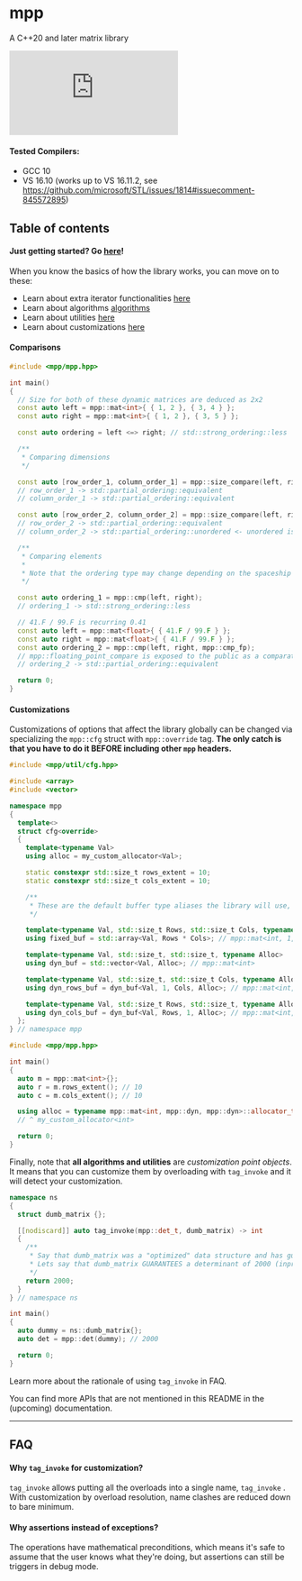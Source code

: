 # mpp

A C++20 and later matrix library

[![Build Status](https://dev.azure.com/samestimable2016/mpp/_apis/build/status/sam20908.mpp?branchName=main)](https://dev.azure.com/samestimable2016/mpp/_build/latest?definitionId=3&branchName=main)

#### Tested Compilers:

* GCC 10
* VS 16.10 (works up to VS 16.11.2, see https://github.com/microsoft/STL/issues/1814#issuecomment-845572895)

## Table of contents

#### Just getting started? Go [here](docs/super_demo.md)!

When you know the basics of how the library works, you can move on to these:

* Learn about extra iterator functionalities [here](more_iter_funcs.md)
* Learn about algorithms [algorithms](algos.md)
* Learn about utilities [here](utils.md)
* Learn about customizations [here](customize.md)

#### Comparisons

```cpp
#include <mpp/mpp.hpp>

int main()
{
  // Size for both of these dynamic matrices are deduced as 2x2
  const auto left = mpp::mat<int>{ { 1, 2 }, { 3, 4 } };
  const auto right = mpp::mat<int>{ { 1, 2 }, { 3, 5 } };

  const auto ordering = left <=> right; // std::strong_ordering::less

  /**
   * Comparing dimensions
   */

  const auto [row_order_1, column_order_1] = mpp::size_compare(left, right, true, true); // Compare both rows and cols
  // row_order_1 -> std::partial_ordering::equivalent
  // column_order_1 -> std::partial_ordering::equivalent

  const auto [row_order_2, column_order_2] = mpp::size_compare(left, right, true, false); // Compare only rows
  // row_order_2 -> std::partial_ordering::equivalent
  // column_order_2 -> std::partial_ordering::unordered <- unordered is used to indicate "not compared"

  /**
   * Comparing elements
   *
   * Note that the ordering type may change depending on the spaceship return type for the value types
   */

  const auto ordering_1 = mpp::cmp(left, right);
  // ordering_1 -> std::strong_ordering::less

  // 41.F / 99.F is recurring 0.41
  const auto left = mpp::mat<float>{ { 41.F / 99.F } };
  const auto right = mpp::mat<float>{ { 41.F / 99.F } };
  const auto ordering_2 = mpp::cmp(left, right, mpp::cmp_fp);
  // mpp::floating_point_compare is exposed to the public as a comparator that handles floating points
  // ordering_2 -> std::partial_ordering::equivalent

  return 0;
}
```

#### Customizations

Customizations of options that affect the library globally can be changed via specializing the `mpp::cfg` struct with `mpp::override` tag. **The only catch is that you have to do it BEFORE including other `mpp` headers.**

```cpp
#include <mpp/util/cfg.hpp>

#include <array>
#include <vector>

namespace mpp
{
  template<>
  struct cfg<override>
  {
    template<typename Val>
    using alloc = my_custom_allocator<Val>;

    static constexpr std::size_t rows_extent = 10;
    static constexpr std::size_t cols_extent = 10;

    /**
     * These are the default buffer type aliases the library will use, but you can customize them
     */

    template<typename Val, std::size_t Rows, std::size_t Cols, typename>
    using fixed_buf = std::array<Val, Rows * Cols>; // mpp::mat<int, 1, 2>

    template<typename Val, std::size_t, std::size_t, typename Alloc>
    using dyn_buf = std::vector<Val, Alloc>; // mpp::mat<int>

    template<typename Val, std::size_t, std::size_t Cols, typename Alloc>
    using dyn_rows_buf = dyn_buf<Val, 1, Cols, Alloc>; // mpp::mat<int, mpp::dyn, 2>

    template<typename Val, std::size_t Rows, std::size_t, typename Alloc>
    using dyn_cols_buf = dyn_buf<Val, Rows, 1, Alloc>; // mpp::mat<int, 1, mpp::dyn>
  };
} // namespace mpp

#include <mpp/mpp.hpp>

int main()
{
  auto m = mpp::mat<int>{};
  auto r = m.rows_extent(); // 10
  auto c = m.cols_extent(); // 10

  using alloc = typename mpp::mat<int, mpp::dyn, mpp::dyn>::allocator_type;
  // ^ my_custom_allocator<int>

  return 0;
}
```

Finally, note that **all algorithms and utilities** are _customization point objects_. It means that you can customize them by overloading with `tag_invoke` and it will detect your customization.

```cpp
namespace ns
{
  struct dumb_matrix {};

  [[nodiscard]] auto tag_invoke(mpp::det_t, dumb_matrix) -> int
  {
    /**
     * Say that dumb_matrix was a "optimized" data structure and has guarantees.
     * Lets say that dumb_matrix GUARANTEES a determinant of 2000 (inpractical example).
     */
    return 2000;
  }
} // namespace ns

int main()
{
  auto dummy = ns::dumb_matrix{};
  auto det = mpp::det(dummy); // 2000

  return 0;
}
```

Learn more about the rationale of using `tag_invoke` in FAQ.

You can find more APIs that are not mentioned in this README in the (upcoming) documentation.

---

## FAQ

#### Why `tag_invoke` for customization?

`tag_invoke` allows putting all the overloads into a single name, `tag_invoke` . With customization by overload resolution, name clashes are reduced down to bare minimum.

#### Why assertions instead of exceptions?

The operations have mathematical preconditions, which means it's safe to assume that the user knows what they're doing, but assertions can still be triggers in debug mode.
